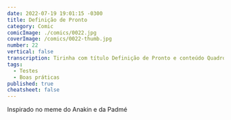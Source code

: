 ```yaml
---
date: 2022-07-19 19:01:15 -0300
title: Definição de Pronto
category: Comic
comicImage: ./comics/0022.jpg
coverImage: /comics/0022-thumb.jpg
number: 22
vertical: false
transcription: Tirinha com título Definição de Pronto e conteúdo Quadro 1. Msone fala "Terminei o desenvolvimento que você me pediu". Quadro 2. Sophie fala "Você escreveu os testes?". Quadro 3. Msone em silêncio. Quadro 4. Sophie fala "Você escreveu os testes?".
tags:
  - Testes
  - Boas práticas
published: true
cheatsheet: false
---
```


Inspirado no meme do Anakin e da Padmé
